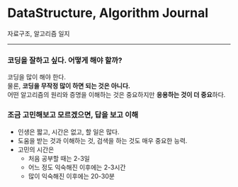 # DataStructure, Algorithm Journal

자료구조, 알고리즘 일지

---

### 코딩을 잘하고 싶다. 어떻게 해야 할까?

코딩을 많이 해야 한다.  
물론, **코딩을 무작정 많이 하면 되는 것은 아니다.**  
어떤 알고리즘의 원리와 증명을 이해하는 것은 중요하지만 **응용하는 것이 더 중요**하다.

### 조금 고민해보고 모르겠으면, 답을 보고 이해

-   인생은 짧고, 시간은 없고, 할 일은 많다.
-   도움을 받는 것과 이해하는 것, 검색을 하는 것도 매우 중요한 능력.
-   고민의 시간은
    -   처음 공부할 때는 2-3일
    -   어느 정도 익숙해진 이후에는 2-3시간
    -   많이 익숙해진 이후에는 20-30분
